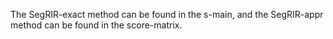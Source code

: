 The SegRIR-exact method can be found in the s-main, and the SegRIR-appr method can be found in the score-matrix.
